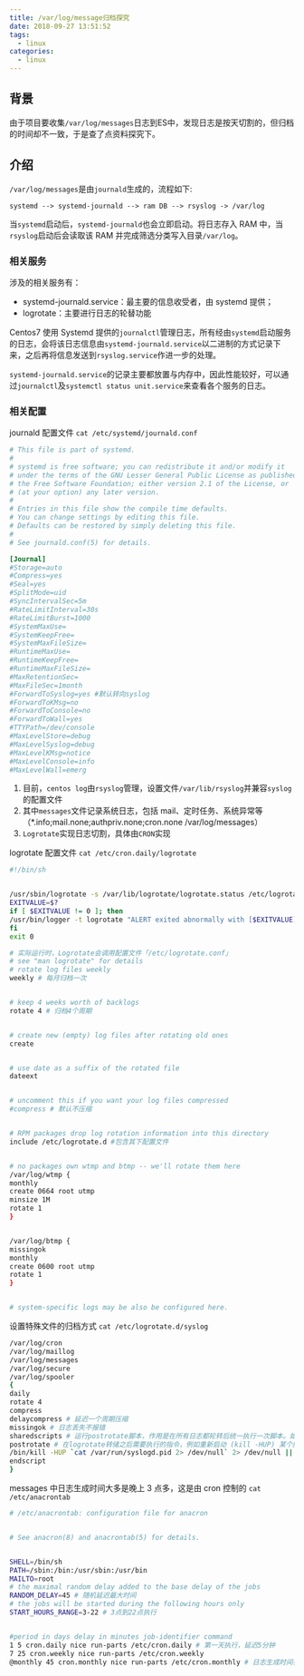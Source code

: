 ```yaml
---
title: /var/log/message归档探究
date: 2018-09-27 13:51:52
tags:
  - linux
categories:
  - linux
---
```


## 背景

由于项目要收集`/var/log/messages`日志到ES中，发现日志是按天切割的，但归档的时间却不一致，于是查了点资料探究下。

## 介绍

`/var/log/messages`是由`journald`生成的，流程如下:
```
systemd --> systemd-journald --> ram DB --> rsyslog -> /var/log
```
当`systemd`启动后，`systemd-journald`也会立即启动。将日志存入 RAM 中，当`rsyslog`启动后会读取该 RAM 并完成筛选分类写入目录`/var/log`。

### 相关服务

涉及的相关服务有：

- systemd-journald.service：最主要的信息收受者，由 systemd 提供；
- logrotate：主要进行日志的轮替功能

Centos7 使用 Systemd 提供的`journalctl`管理日志，所有经由`systemd`启动服务的日志，会将该日志信息由`systemd-journald.service`以二进制的方式记录下来，之后再将信息发送到`rsyslog.service`作进一步的处理。

`systemd-journald.service`的记录主要都放置与内存中，因此性能较好，可以通过`journalctl`及`systemctl status unit.service`来查看各个服务的日志。

### 相关配置

journald 配置文件
`cat /etc/systemd/journald.conf`

```conf
# This file is part of systemd.
#
# systemd is free software; you can redistribute it and/or modify it
# under the terms of the GNU Lesser General Public License as published by
# the Free Software Foundation; either version 2.1 of the License, or
# (at your option) any later version.
#
# Entries in this file show the compile time defaults.
# You can change settings by editing this file.
# Defaults can be restored by simply deleting this file.
#
# See journald.conf(5) for details.

[Journal]
#Storage=auto
#Compress=yes
#Seal=yes
#SplitMode=uid
#SyncIntervalSec=5m
#RateLimitInterval=30s
#RateLimitBurst=1000
#SystemMaxUse=
#SystemKeepFree=
#SystemMaxFileSize=
#RuntimeMaxUse=
#RuntimeKeepFree=
#RuntimeMaxFileSize=
#MaxRetentionSec=
#MaxFileSec=1month
#ForwardToSyslog=yes #默认转向syslog
#ForwardToKMsg=no
#ForwardToConsole=no
#ForwardToWall=yes
#TTYPath=/dev/console
#MaxLevelStore=debug
#MaxLevelSyslog=debug
#MaxLevelKMsg=notice
#MaxLevelConsole=info
#MaxLevelWall=emerg
```

1. 目前，`centos log`由`rsyslog`管理，设置文件`/var/lib/rsyslog`并兼容`syslog`的配置文件
2. 其中`messages`文件记录系统日志，包括 mail、定时任务、系统异常等（\*.info;mail.none;authpriv.none;cron.none /var/log/messages）
3. `Logrotate`实现日志切割，具体由`CRON`实现

logrotate 配置文件
`cat /etc/cron.daily/logrotate`

```bash
#!/bin/sh


/usr/sbin/logrotate -s /var/lib/logrotate/logrotate.status /etc/logrotate.conf
EXITVALUE=$?
if [ $EXITVALUE != 0 ]; then
/usr/bin/logger -t logrotate "ALERT exited abnormally with [$EXITVALUE]"
fi
exit 0

# 实际运行时，Logrotate会调用配置文件「/etc/logrotate.conf」
# see "man logrotate" for details
# rotate log files weekly
weekly # 每月归档一次


# keep 4 weeks worth of backlogs
rotate 4 # 归档4个周期


# create new (empty) log files after rotating old ones
create


# use date as a suffix of the rotated file
dateext


# uncomment this if you want your log files compressed
#compress # 默认不压缩


# RPM packages drop log rotation information into this directory
include /etc/logrotate.d #包含其下配置文件


# no packages own wtmp and btmp -- we'll rotate them here
/var/log/wtmp {
monthly
create 0664 root utmp
minsize 1M
rotate 1
}


/var/log/btmp {
missingok
monthly
create 0600 root utmp
rotate 1
}


# system-specific logs may be also be configured here.
```

设置特殊文件的归档方式
`cat /etc/logrotate.d/syslog`

```bash
/var/log/cron
/var/log/maillog
/var/log/messages
/var/log/secure
/var/log/spooler
{
daily
rotate 4
compress
delaycompress # 延迟一个周期压缩
missingok # 日志丢失不报错
sharedscripts # 运行postrotate脚本，作用是在所有日志都轮转后统一执行一次脚本。如果没有配置这个，那么每个日志轮转后都会执行一次脚本
postrotate # 在logrotate转储之后需要执行的指令，例如重新启动 (kill -HUP) 某个服务！必须独立成行
/bin/kill -HUP `cat /var/run/syslogd.pid 2> /dev/null` 2> /dev/null || true
endscript
}
```

messages 中日志生成时间大多是晚上 3 点多，这是由 cron 控制的
`cat /etc/anacrontab`

```bash
# /etc/anacrontab: configuration file for anacron


# See anacron(8) and anacrontab(5) for details.


SHELL=/bin/sh
PATH=/sbin:/bin:/usr/sbin:/usr/bin
MAILTO=root
# the maximal random delay added to the base delay of the jobs
RANDOM_DELAY=45 # 随机延迟最大时间
# the jobs will be started during the following hours only
START_HOURS_RANGE=3-22 # 3点到22点执行


#period in days delay in minutes job-identifier command
1 5 cron.daily nice run-parts /etc/cron.daily # 第一天执行，延迟5分钟
7 25 cron.weekly nice run-parts /etc/cron.weekly
@monthly 45 cron.monthly nice run-parts /etc/cron.monthly # 日志生成时间在03:05~03:50 随机延迟时间 5~5+45
```
